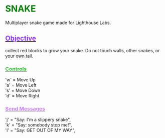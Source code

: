 # <span style="color:green">SNAKE

Multiplayer snake game made for Lighthouse Labs.

## <ins><span style="color:#9933ff">Objective</ins>

collect red blocks to grow your snake. Do not touch walls, other snakes, or your own tail.

### <ins><span style="color:#33cc33">Controls</ins>

'w' = Move Up  <br />
'a' = Move Left  <br />
's' = Move Down  <br />
'd' = Move Right  <br />

### <ins><span style="color:#cc80ff">Send Messages</ins>

'j' = "Say: I'm a slippery snake", <br />
'k' = "Say: somebody stop me!", <br />
'l' = "Say: GET OUT OF MY WAY", <br />

